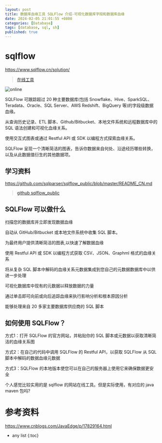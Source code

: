```yaml
---
layout: post
title: 数据库血缘工具 SQLFlow 介绍-可视化数据库字段和数据库血缘
date: 2024-02-05 21:01:55 +0800
categories: [Database]
tags: [database, sql, sh]
published: true
---
```


# sqlflow

https://www.sqlflow.cn/solution/

> [在线工具](https://sqlflow.gudusoft.com/#/)

![online](https://img2023.cnblogs.com/other/1097393/202311/1097393-20231113145652594-507606322.png)

SQLFlow 可跟踪超过 20 种主要数据库(包括 Snowflake、Hive、SparkSQL、Teradata、Oracle、SQL Server、AWS Redshift、BigQuery 等)的字段级数据血缘。

从查询历史记录、ETL 脚本、Github/Bitbucket、本地文件系统和远程数据库中的 SQL 语法创建和可视化血缘关系。

使用交互式图表或通过 Restful API 或 SDK 以编程方式探索血缘关系。

SQLFlow 呈现一个清晰简洁的图表，告诉你数据来自何处、沿途经历哪些转换，以及从此数据值衍生的其他数据项。

## 学习资料

https://github.com/sqlparser/sqlflow_public/blob/master/README_CN.md

> [github sqlflow_public](https://github.com/sqlparser/sqlflow_public)

## SQLFlow 可以做什么

扫描您的数据库并立即发现数据血缘

自动从 GitHub/Bitbucket 或本地文件系统中收集 SQL 脚本。

为最终用户提供清晰简洁的图表,以快速了解数据血缘

使用 Restful API 或 SDK 以编程方式获取 CSV、JSON、Graphml 格式的血缘关系

将从复杂 SQL 脚本中解码的血缘关系元数据集成到您自己的元数据数据库中以供进一步处理

可视化数据库中现有的元数据以释放数据的力量

通过单击即可向前或向后追踪血缘来执行影响分析和根本原因分析

能够处理来自 20 多家主要数据库供应商的 SQL 脚本

## 如何使用 SQLFlow？

方式1：打开 SQLFlow 的官方网站，并粘贴你的 SQL 脚本或元数据以获取清晰简洁的血缘关系图

方式2：在自己的代码中调用 SQLFlow 的 Restful API，以获取 SQLFlow 从 SQL 脚本中解码的数据血缘元数据

方式3：SQLFlow 的本地版本使您可以在自己的服务器上使用它来确保数据更安全

个人感觉比较实用的是 sqlflow 的网站在线工具。但是实际使用，有对应的 java maven 包吗?


# 参考资料

https://www.cnblogs.com/JavaEdge/p/17829164.html

* any list
{:toc}
